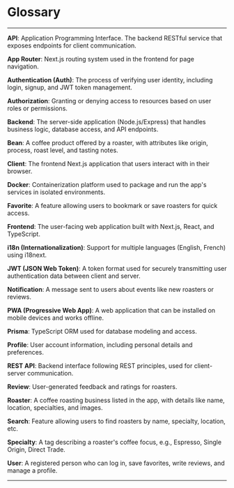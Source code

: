 # Glossary


---

**API**: Application Programming Interface. The backend RESTful service that exposes endpoints for client communication.

**App Router**: Next.js routing system used in the frontend for page navigation.

**Authentication (Auth)**: The process of verifying user identity, including login, signup, and JWT token management.

**Authorization**: Granting or denying access to resources based on user roles or permissions.

**Backend**: The server-side application (Node.js/Express) that handles business logic, database access, and API endpoints.

**Bean**: A coffee product offered by a roaster, with attributes like origin, process, roast level, and tasting notes.

**Client**: The frontend Next.js application that users interact with in their browser.

**Docker**: Containerization platform used to package and run the app's services in isolated environments.

**Favorite**: A feature allowing users to bookmark or save roasters for quick access.

**Frontend**: The user-facing web application built with Next.js, React, and TypeScript.

**i18n (Internationalization)**: Support for multiple languages (English, French) using i18next.

**JWT (JSON Web Token)**: A token format used for securely transmitting user authentication data between client and server.

**Notification**: A message sent to users about events like new roasters or reviews.

**PWA (Progressive Web App)**: A web application that can be installed on mobile devices and works offline.

**Prisma**: TypeScript ORM used for database modeling and access.

**Profile**: User account information, including personal details and preferences.

**REST API**: Backend interface following REST principles, used for client-server communication.

**Review**: User-generated feedback and ratings for roasters.

**Roaster**: A coffee roasting business listed in the app, with details like name, location, specialties, and images.

**Search**: Feature allowing users to find roasters by name, specialty, location, etc.

**Specialty**: A tag describing a roaster's coffee focus, e.g., Espresso, Single Origin, Direct Trade.

**User**: A registered person who can log in, save favorites, write reviews, and manage a profile.

---
